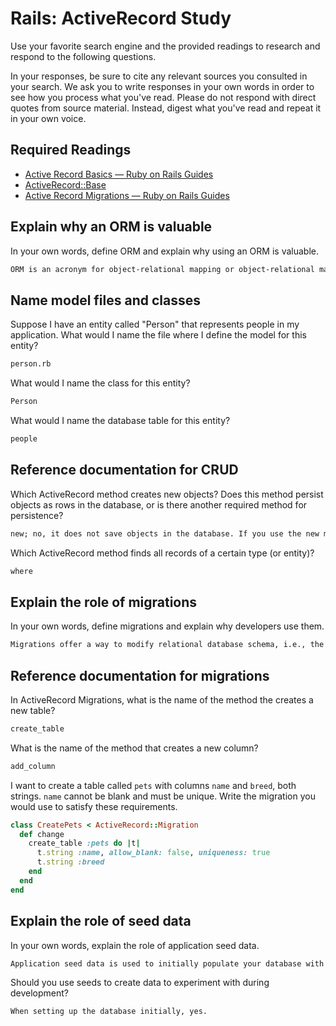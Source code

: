 # Rails: ActiveRecord Study

Use your favorite search engine and the provided readings to research and
respond to the following questions.

In your responses, be sure to cite any relevant sources you consulted in your
search. We ask you to write responses in your own words in order to see how you
process what you've read. Please do not respond with direct quotes from source
material. Instead, digest what you've read and repeat it in your own voice.

## Required Readings

-   [Active Record Basics — Ruby on Rails Guides](http://guides.rubyonrails.org/active_record_basics.html)
-   [ActiveRecord::Base](http://api.rubyonrails.org/classes/ActiveRecord/Base.html)
-   [Active Record Migrations — Ruby on Rails Guides](http://guides.rubyonrails.org/active_record_migrations.html)

## Explain why an ORM is valuable

In your own words, define ORM and explain why using an ORM is valuable.

```md
ORM is an acronym for object-relational mapping or object-relational mapper. It is a pattern that maps the properties and relationships of objects (or classes and instances of classes) to tables in a relational database management system, e.g., MySQL, PostgreSQL, SQLite, MariaDB, etc.
```

## Name model files and classes

Suppose I have an entity called "Person" that represents people in my
application. What would I name the file where I define the model for this
entity?

```md
person.rb
```

What would I name the class for this entity?

```md
Person
```

What would I name the database table for this entity?

```md
people
```

## Reference documentation for CRUD

Which ActiveRecord method creates new objects? Does this method persist objects
as rows in the database, or is there another required method for persistence?

```md
new; no, it does not save objects in the database. If you use the new method, then you need to use the save method. Alternatively, you can use create to return and object and save it to the database.
```

Which ActiveRecord method finds all records of a certain type (or entity)?

```md
where
```

## Explain the role of migrations

In your own words, define migrations and explain why developers use them.

```md
Migrations offer a way to modify relational database schema, i.e., the organization of the database, in an incremental, reversible, and orderly fashion. In Ruby, they use a domain-specifi language so you don't have to write out the SQL. In a way, and very superficially, migrations seem to be like a version control system specifically for databases.
```

## Reference documentation for migrations

In ActiveRecord Migrations, what is the name of the method the creates a new
table?

```md
create_table
```

What is the name of the method that creates a new column?

```md
add_column
```

I want to create a table called `pets` with columns `name` and `breed`, both
strings. `name` cannot be blank and must be unique. Write the migration you
would use to satisfy these requirements.

```ruby
class CreatePets < ActiveRecord::Migration
  def change
    create_table :pets do |t|
      t.string :name, allow_blank: false, uniqueness: true
      t.string :breed
    end
  end
end
```

## Explain the role of seed data

In your own words, explain the role of application seed data.

```md
Application seed data is used to initially populate your database with records that make sense, e.g., a user record with games associated with the account for a tic-tac-toe back end. This obviates the need for a developer to, for instance, create a button or form on a web page, set up API calls associated with the form, and then populate the database manually using their throwaway code.
```

Should you use seeds to create data to experiment with during development?

```md
When setting up the database initially, yes.
```
